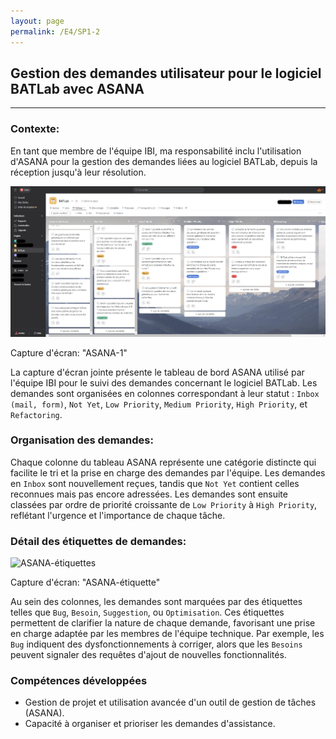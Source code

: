 ```yaml
---
layout: page
permalink: /E4/SP1-2
---
```

## Gestion des demandes utilisateur pour le logiciel BATLab avec ASANA
---

### Contexte:
En tant que membre de l'équipe IBI, ma responsabilité inclu l'utilisation d'ASANA pour la gestion des demandes liées au logiciel BATLab, depuis la réception jusqu'à leur résolution.

![ASANA-1](/IMG/ASANA-1.png)

Capture d'écran: "ASANA-1"

La capture d'écran jointe présente le tableau de bord ASANA utilisé par l'équipe IBI pour le suivi des demandes concernant le logiciel BATLab. Les demandes sont organisées en colonnes correspondant à leur statut : `Inbox (mail, form)`, `Not Yet`, `Low Priority`, `Medium Priority`, `High Priority`, et `Refactoring`.

### Organisation des demandes:
Chaque colonne du tableau ASANA représente une catégorie distincte qui facilite le tri et la prise en charge des demandes par l'équipe. Les demandes en `Inbox` sont nouvellement reçues, tandis que `Not Yet` contient celles reconnues mais pas encore adressées. Les demandes sont ensuite classées par ordre de priorité croissante de `Low Priority` à `High Priority`, reflétant l'urgence et l'importance de chaque tâche.

### Détail des étiquettes de demandes:

![ASANA-étiquettes](/IMG/ASANA-étiquette.png)

Capture d'écran: "ASANA-étiquette"

Au sein des colonnes, les demandes sont marquées par des étiquettes telles que `Bug`, `Besoin`, `Suggestion`, ou `Optimisation`. Ces étiquettes permettent de clarifier la nature de chaque demande, favorisant une prise en charge adaptée par les membres de l'équipe technique. Par exemple, les `Bug` indiquent des dysfonctionnements à corriger, alors que les `Besoins` peuvent signaler des requêtes d'ajout de nouvelles fonctionnalités.

### Compétences développées
- Gestion de projet et utilisation avancée d'un outil de gestion de tâches (ASANA).
- Capacité à organiser et prioriser les demandes d'assistance.